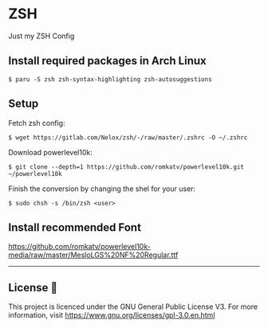 # ZSH
Just my ZSH Config 

## Install required packages in Arch Linux
```
$ paru -S zsh zsh-syntax-highlighting zsh-autosuggestions
```

## Setup
Fetch zsh config:
```
$ wget https://gitlab.com/Nelox/zsh/-/raw/master/.zshrc -O ~/.zshrc
```
Download powerlevel10k:
```
$ git clone --depth=1 https://github.com/romkatv/powerlevel10k.git ~/powerlevel10k
```

Finish the conversion by changing the shel for your user:
```
$ sudo chsh -s /bin/zsh <user>
```

## Install recommended Font
https://github.com/romkatv/powerlevel10k-media/raw/master/MesloLGS%20NF%20Regular.ttf
______________________________________________________________________________

## License :scroll:

This project is licenced under the GNU General Public License V3. For more information, visit https://www.gnu.org/licenses/gpl-3.0.en.html
